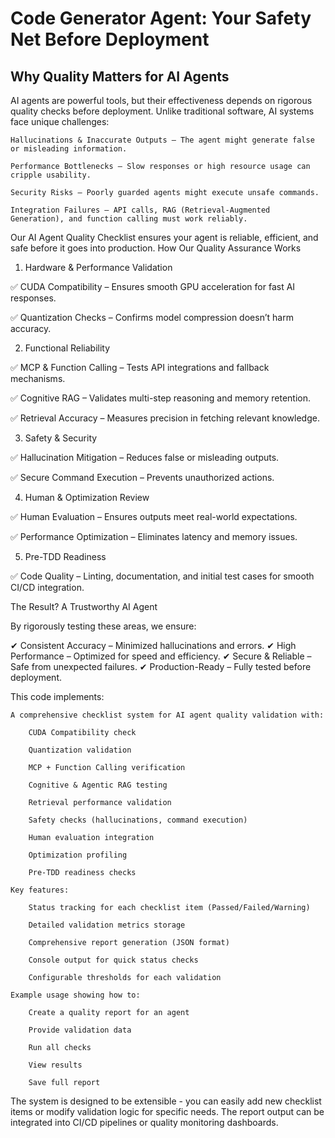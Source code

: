 # Code Generator Agent: Your Safety Net Before Deployment
## Why Quality Matters for AI Agents
                                                                

AI agents are powerful tools, but their effectiveness depends on rigorous quality checks before deployment. Unlike traditional software, AI systems face unique challenges:

    Hallucinations & Inaccurate Outputs – The agent might generate false or misleading information.

    Performance Bottlenecks – Slow responses or high resource usage can cripple usability.

    Security Risks – Poorly guarded agents might execute unsafe commands.

    Integration Failures – API calls, RAG (Retrieval-Augmented Generation), and function calling must work reliably.

Our AI Agent Quality Checklist ensures your agent is reliable, efficient, and safe before it goes into production.
How Our Quality Assurance Works
1. Hardware & Performance Validation

✅ CUDA Compatibility – Ensures smooth GPU acceleration for fast AI responses.

✅ Quantization Checks – Confirms model compression doesn’t harm accuracy.

2. Functional Reliability

✅ MCP & Function Calling – Tests API integrations and fallback mechanisms.

✅ Cognitive RAG – Validates multi-step reasoning and memory retention.

✅ Retrieval Accuracy – Measures precision in fetching relevant knowledge.

3. Safety & Security

✅ Hallucination Mitigation – Reduces false or misleading outputs.

✅ Secure Command Execution – Prevents unauthorized actions.

4. Human & Optimization Review

✅ Human Evaluation – Ensures outputs meet real-world expectations.

✅ Performance Optimization – Eliminates latency and memory issues.

5. Pre-TDD Readiness

✅ Code Quality – Linting, documentation, and initial test cases for smooth CI/CD integration.

The Result? A Trustworthy AI Agent

By rigorously testing these areas, we ensure:

✔ Consistent Accuracy – Minimized hallucinations and errors.
✔ High Performance – Optimized for speed and efficiency.
✔ Secure & Reliable – Safe from unexpected failures.
✔ Production-Ready – Fully tested before deployment.


This code implements:

    A comprehensive checklist system for AI agent quality validation with:

        CUDA Compatibility check

        Quantization validation

        MCP + Function Calling verification

        Cognitive & Agentic RAG testing

        Retrieval performance validation

        Safety checks (hallucinations, command execution)

        Human evaluation integration

        Optimization profiling

        Pre-TDD readiness checks

    Key features:

        Status tracking for each checklist item (Passed/Failed/Warning)

        Detailed validation metrics storage

        Comprehensive report generation (JSON format)

        Console output for quick status checks

        Configurable thresholds for each validation

    Example usage showing how to:

        Create a quality report for an agent

        Provide validation data

        Run all checks

        View results

        Save full report

The system is designed to be extensible - you can easily add new checklist items or modify validation logic for specific needs. The report output can be integrated into CI/CD pipelines or quality monitoring dashboards.

